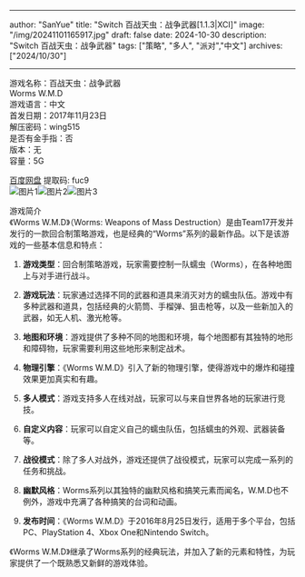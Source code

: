 
---
author: "SanYue"
title: "Switch 百战天虫：战争武器[1.1.3|XCI]"
image: "/img/20241101165917.jpg"
draft: false
date: 2024-10-30
description: "Switch 百战天虫：战争武器"
tags: ["策略", "多人", "派对","中文"]
archives: ["2024/10/30"]

---

游戏名称：百战天虫：战争武器   
Worms W.M.D    
游戏语言：中文  
首发日期：2017年11月23日  
解压密码：wing515  
是否有金手指：否  
版本：无   
容量：5G

[百度网盘](https://pan.baidu.com/s/1niEFyT6hJJ6tZRoYGE5qpA) 提取码: fuc9  
![图片1](/img/72e961a3.jpg)![图片2](/img/379308c4.jpg)![图片3](/img/fd3ce5a0.jpg)  

游戏简介  
《Worms W.M.D》（Worms: Weapons of Mass Destruction）是由Team17开发并发行的一款回合制策略游戏，也是经典的“Worms”系列的最新作品。以下是该游戏的一些基本信息和特点：

1. **游戏类型**：回合制策略游戏，玩家需要控制一队蠕虫（Worms），在各种地图上与对手进行战斗。

2. **游戏玩法**：玩家通过选择不同的武器和道具来消灭对方的蠕虫队伍。游戏中有多种武器和道具，包括经典的火箭筒、手榴弹、狙击枪等，以及一些新加入的武器，如无人机、激光枪等。

3. **地图和环境**：游戏提供了多种不同的地图和环境，每个地图都有其独特的地形和障碍物，玩家需要利用这些地形来制定战术。

4. **物理引擎**：《Worms W.M.D》引入了新的物理引擎，使得游戏中的爆炸和碰撞效果更加真实和有趣。

5. **多人模式**：游戏支持多人在线对战，玩家可以与来自世界各地的玩家进行竞技。

6. **自定义内容**：玩家可以自定义自己的蠕虫队伍，包括蠕虫的外观、武器装备等。

7. **战役模式**：除了多人对战外，游戏还提供了战役模式，玩家可以完成一系列的任务和挑战。

8. **幽默风格**：Worms系列以其独特的幽默风格和搞笑元素而闻名，W.M.D也不例外，游戏中充满了各种搞笑的台词和动画。

9. **发布时间**：《Worms W.M.D》于2016年8月25日发行，适用于多个平台，包括PC、PlayStation 4、Xbox One和Nintendo Switch。

《Worms W.M.D》继承了Worms系列的经典玩法，并加入了新的元素和特性，为玩家提供了一个既熟悉又新鲜的游戏体验。
